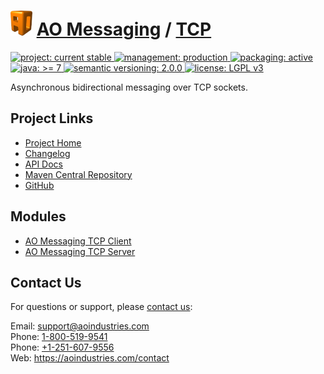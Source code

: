 # [<img src="ao-logo.png" alt="AO Logo" width="35" height="40">](https://github.com/aoindustries) [AO Messaging](https://github.com/aoindustries/ao-messaging) / [TCP](https://github.com/aoindustries/ao-messaging-tcp)
<p>
	<a href="https://aoindustries.com/life-cycle#project-current-stable">
		<img src="https://aoindustries.com/ao-badges/project-current-stable.svg" alt="project: current stable" />
	</a>
	<a href="https://aoindustries.com/life-cycle#management-production">
		<img src="https://aoindustries.com/ao-badges/management-production.svg" alt="management: production" />
	</a>
	<a href="https://aoindustries.com/life-cycle#packaging-active">
		<img src="https://aoindustries.com/ao-badges/packaging-active.svg" alt="packaging: active" />
	</a>
	<br />
	<a href="https://docs.oracle.com/javase/7/docs/api/">
		<img src="https://aoindustries.com/ao-badges/java-7.svg" alt="java: &gt;= 7" />
	</a>
	<a href="http://semver.org/spec/v2.0.0.html">
		<img src="https://aoindustries.com/ao-badges/semver-2.0.0.svg" alt="semantic versioning: 2.0.0" />
	</a>
	<a href="https://www.gnu.org/licenses/lgpl-3.0">
		<img src="https://aoindustries.com/ao-badges/license-lgpl-3.0.svg" alt="license: LGPL v3" />
	</a>
</p>

Asynchronous bidirectional messaging over TCP sockets.

## Project Links
* [Project Home](https://aoindustries.com/ao-messaging/tcp/)
* [Changelog](https://aoindustries.com/ao-messaging/tcp/changelog)
* [API Docs](https://aoindustries.com/ao-messaging/tcp/apidocs/)
* [Maven Central Repository](https://search.maven.org/#search%7Cgav%7C1%7Cg:%22com.aoindustries%22%20AND%20a:%22ao-messaging-tcp%22)
* [GitHub](https://github.com/aoindustries/ao-messaging-tcp)

## Modules
* [AO Messaging TCP Client](https://github.com/aoindustries/ao-messaging-tcp-client)
* [AO Messaging TCP Server](https://github.com/aoindustries/ao-messaging-tcp-server)

## Contact Us
For questions or support, please [contact us](https://aoindustries.com/contact):

Email: [support@aoindustries.com](mailto:support@aoindustries.com)  
Phone: [1-800-519-9541](tel:1-800-519-9541)  
Phone: [+1-251-607-9556](tel:+1-251-607-9556)  
Web: https://aoindustries.com/contact
